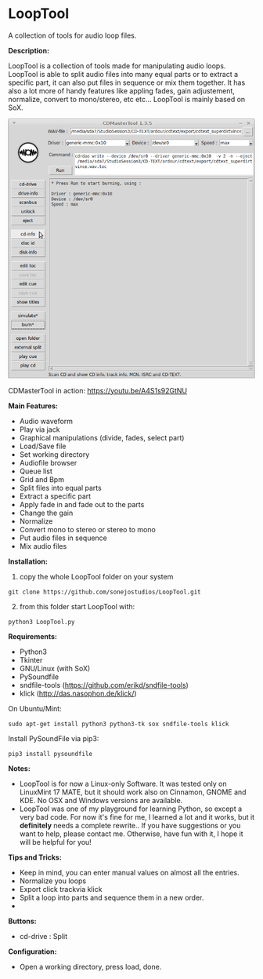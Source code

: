 # LoopTool
A collection of tools for audio loop files.


__Description:__

LoopTool is a collection of tools made for manipulating audio loops. LoopTool is able to split audio files into many equal parts or to extract a specific part, it can also put files in sequence or mix them together. It has also a lot more of handy features like appling fades, gain adjustement, normalize, convert to mono/stereo, etc etc... LoopTool is mainly based on SoX.

![screenshot](https://github.com/sonejostudios/CDMasterTool/blob/master/CDMasterTool-135.png "CDMasterTool")

CDMasterTool in action: https://youtu.be/A4S1s92GtNU


__Main Features:__

* Audio waveform
* Play via jack
* Graphical manipulations (divide, fades, select part)
* Load/Save file
* Set working directory
* Audiofile browser
* Queue list
* Grid and Bpm
* Split files into equal parts
* Extract a specific part
* Apply fade in and fade out to the parts
* Change the gain
* Normalize
* Convert mono to stereo or stereo to mono
* Put audio files in sequence
* Mix audio files

  

__Installation:__

1. copy the whole LoopTool folder on your system
```
git clone https://github.com/sonejostudios/LoopTool.git
```

2. from this folder start LoopTool with: 
```
python3 LoopTool.py
```


__Requirements:__

* Python3
* Tkinter
* GNU/Linux (with SoX)
* PySoundfile
* sndfile-tools (https://github.com/erikd/sndfile-tools)
* klick (http://das.nasophon.de/klick/)


On Ubuntu/Mint:
```
sudo apt-get install python3 python3-tk sox sndfile-tools klick
```
Install PySoundFile via pip3:
```
pip3 install pysoundfile
```



__Notes:__

* LoopTool is for now a Linux-only Software. It was tested only on LinuxMint 17 MATE, but it should work also on Cinnamon, GNOME and KDE. No OSX and Windows versions are available.
* LoopTool was one of my playground for learning Python, so except a very bad code. For now it's fine for me, I learned a lot and it works, but it __definitely__ needs a complete rewrite.. If you have suggestions or you want to help, please contact me. Otherwise, have fun with it, I hope it will be helpful for you!



__Tips and Tricks:__

* Keep in mind, you can enter manual values on almost all the entries.
* Normalize you loops
* Export click trackvia klick
* Split a loop into parts and sequence them in a new order.
* 



__Buttons:__

* cd-drive : Split




__Configuration:__

* Open a working directory, press load, done.




